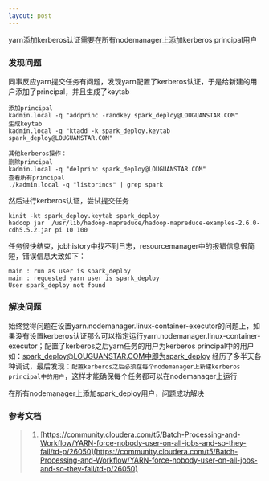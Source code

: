 ```yaml
---
layout: post
---
```


yarn添加kerberos认证需要在所有nodemanager上添加kerberos principal用户

### 发现问题

同事反应yarn提交任务有问题，发现yarn配置了kerberos认证，于是给新建的用户添加了principal，并且生成了keytab

```
添加principal
kadmin.local -q "addprinc -randkey spark_deploy@LOUGUANSTAR.COM"
生成keytab
kadmin.local -q "ktadd -k spark_deploy.keytab spark_deploy@LOUGUANSTAR.COM"

其他kerberos操作：
删除principal
kadmin.local -q "delprinc spark_deploy@LOUGUANSTAR.COM"
查看所有principal
./kadmin.local -q "listprincs" | grep spark
```

然后进行kerberos认证，尝试提交任务

```
kinit -kt spark_deploy.keytab spark_deploy
hadoop jar  /usr/lib/hadoop-mapreduce/hadoop-mapreduce-examples-2.6.0-cdh5.5.2.jar pi 10 100
```
任务很快结束，jobhistory中找不到日志，resourcemanager中的报错信息很简短，错误信息大致如下：

```
main : run as user is spark_deploy
main : requested yarn user is spark_deploy
User spark_deploy not found
```
### 解决问题

始终觉得问题在设置yarn.nodemanager.linux-container-executor的问题上，如果没有设置kerberos认证那么可以指定运行yarn.nodemanager.linux-container-executor；配置了kerberos之后yarn任务的用户为kerberos principal中的用户如：spark_deploy@LOUGUANSTAR.COM中即为spark_deploy
经历了多半天各种调试，最后发现：`配置kerberos之后必须在每个nodemanager上新建kerberos principal中的用户`，这样才能确保每个任务都可以在nodemanager上运行

在所有nodemanager上添加spark_deploy用户，问题成功解决





### 参考文档

> 1. [https://community.cloudera.com/t5/Batch-Processing-and-Workflow/YARN-force-nobody-user-on-all-jobs-and-so-they-fail/td-p/26050](https://community.cloudera.com/t5/Batch-Processing-and-Workflow/YARN-force-nobody-user-on-all-jobs-and-so-they-fail/td-p/26050)

